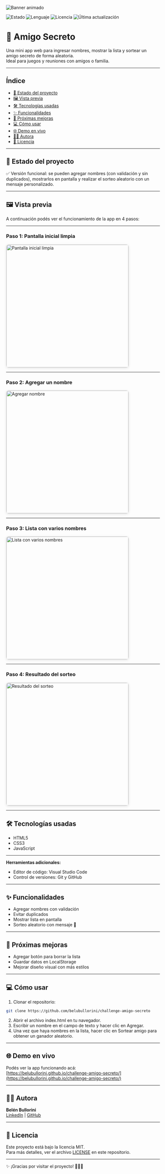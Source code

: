 ![Banner animado](assets/ezgif-6c32d800d395d0.gif)

![Estado](https://img.shields.io/badge/estado-completo-brightgreen)
![Lenguaje](https://img.shields.io/badge/lenguaje-JavaScript-yellow)
![Licencia](https://img.shields.io/badge/licencia-MIT-blue)
![Última actualización](https://img.shields.io/badge/última%20actualización-2025--08--08-green)

# 🎁 Amigo Secreto

Una mini app web para ingresar nombres, mostrar la lista y sortear un amigo secreto de forma aleatoria.  
Ideal para juegos y reuniones con amigos o familia.

---

## Índice

- [📌 Estado del proyecto](#-estado-del-proyecto)  
- [🖼 Vista previa](#-vista-previa)  
- [🛠 Tecnologías usadas](#-tecnologías-usadas)  
- [✨ Funcionalidades](#-funcionalidades)  
- [🚀 Próximas mejoras](#-próximas-mejoras)  
- [💻 Cómo usar](#-cómo-usar)  
- [🌐 Demo en vivo](#-demo-en-vivo)  
- [👩‍💻 Autora](#-autora)  
- [📄 Licencia](#-licencia)

---

## 📌 Estado del proyecto
✅ Versión funcional: se pueden agregar nombres (con validación y sin duplicados), mostrarlos en pantalla y realizar el sorteo aleatorio con un mensaje personalizado.

---

## 🖼 Vista previa
A continuación podés ver el funcionamiento de la app en 4 pasos:

---

### Paso 1: Pantalla inicial limpia

<img src="assets/amigo-secreto-01.png" alt="Pantalla inicial limpia" width="400"  
style="border-radius: 8px; box-shadow: 0 2px 8px rgba(0,0,0,0.1); border: 1px solid #ddd;" />

---

### Paso 2: Agregar un nombre

<img src="assets/amigo-secreto-02.png" alt="Agregar nombre" width="400"  
style="border-radius: 8px; box-shadow: 0 2px 8px rgba(0,0,0,0.1); border: 1px solid #ddd;" />

---

### Paso 3: Lista con varios nombres

<img src="assets/amigo-secreto-03.png" alt="Lista con varios nombres" width="400"  
style="border-radius: 8px; box-shadow: 0 2px 8px rgba(0,0,0,0.1); border: 1px solid #ddd;" />

---

### Paso 4: Resultado del sorteo

<img src="assets/amigo-secreto-04.png" alt="Resultado del sorteo" width="400"  
style="border-radius: 8px; box-shadow: 0 2px 8px rgba(0,0,0,0.1); border: 1px solid #ddd;" />

---

## 🛠 Tecnologías usadas

- HTML5  
- CSS3  
- JavaScript  

---

**Herramientas adicionales:**  
- Editor de código: Visual Studio Code  
- Control de versiones: Git y GitHub

---

## ✨ Funcionalidades
- Agregar nombres con validación
- Evitar duplicados
- Mostrar lista en pantalla
- Sorteo aleatorio con mensaje 🎉

---

## 🚀 Próximas mejoras
- Agregar botón para borrar la lista
- Guardar datos en LocalStorage
- Mejorar diseño visual con más estilos

---

## 💻 Cómo usar

1. Clonar el repositorio:
```bash
git clone https://github.com/belubullorini/challenge-amigo-secreto
```
2. Abrir el archivo index.html en tu navegador.
3. Escribir un nombre en el campo de texto y hacer clic en Agregar.
4. Una vez que haya nombres en la lista, hacer clic en Sortear amigo para obtener un ganador aleatorio.

---

## 🌐 Demo en vivo

Podés ver la app funcionando acá:  
[https://belubullorini.github.io/challenge-amigo-secreto/](https://belubullorini.github.io/challenge-amigo-secreto/)
  
---

## 👩‍💻 Autora
**Belén Bullorini**  
[LinkedIn](https://www.linkedin.com/in/belenbullorini) | [GitHub](https://github.com/belubullorini)

---

## 📄 Licencia

Este proyecto está bajo la licencia MIT.  
Para más detalles, ver el archivo [LICENSE](./LICENSE) en este repositorio.

---

✨ ¡Gracias por visitar el proyecto! 🎉👩‍💻 

